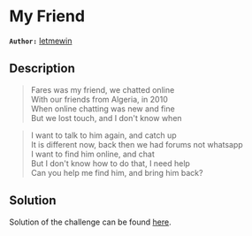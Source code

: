 # My Friend

**`Author:`** [letmewin](https://www.linkedin.com/in/abdelkhalek-beraoud-707567245/)

## Description

> Fares was my friend, we chatted online  
>With our friends from Algeria, in 2010  
>When online chatting was new and fine  
>But we lost touch, and I don't know when  

>I want to talk to him again, and catch up  
>It is different now, back then we had forums not whatsapp  
>I want to find him online, and chat  
>But I don't know how to do that, I need help  
>Can you help me find him, and bring him back?  
   




  





## Solution
Solution of the challenge can be found [here](solution/).
